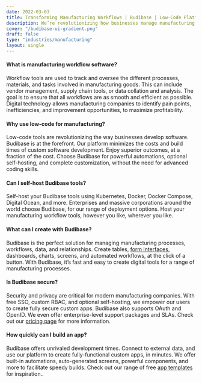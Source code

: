 ```yaml
---
date: 2022-03-03
title: Transforming Manufacturing Workflows | Budibase | Low-Code Platform
description: We’re revolutionizing how businesses manage manufacturing workflows. Our low-code platform is perfect for digital transformation in the manufacturing industry.
cover: "/budibase-ui-gradient.png"
draft: false
type: "industries/manufacturing"
layout: single
---
```


#### What is manufacturing workflow software?
Workflow tools are used to track and oversee the different processes, materials, and tasks involved in manufacturing goods. This can include vendor management, supply chain tools, or data collation and analysis. The goal is to ensure that all workflows are as smooth and efficient as possible. Digital technology allows manufacturing companies to identify pain points, inefficiencies, and improvement opportunities, to maximize profitability.

#### Why use low-code for manufacturing?
Low-code tools are revolutionizing the way businesses develop software. Budibase is at the forefront. Our platform minimizes the costs and build times of custom software development. Enjoy superior outcomes, at a fraction of the cost. Choose Budibase for powerful automations, optional self-hosting, and complete customization, without the need for advanced coding skills.

#### Can I self-host Budibase tools?
Self-host your Budibase tools using Kubernetes, Docker, Docker Compose, Digital Ocean, and more. Enterprises and massive corporations around the world choose Budibase, for our range of deployment options. Host your manufacturing workflow tools, however you like, wherever you like.

#### What can I create with Budibase?
Budibase is the perfect solution for managing manufacturing processes, workflows, data, and relationships. Create tables, [form interfaces](https://budibase.com/forms), dashboards, charts, screens, and automated workflows, at the click of a button. With Budibase, it’s fast and easy to create digital tools for a range of manufacturing processes.

#### Is Budibase secure?
Security and privacy are critical for modern manufacturing companies. With free SSO, custom RBAC, and optional self-hosting, we empower our users to create fully secure custom apps. Budibase also supports OAuth and OpenID. We even offer enterprise-level support packages and SLAs. Check out our [pricing page](https://budibase.com/pricing) for more information.

#### How quickly can I build an app?
Budibase offers unrivaled development times. Connect to external data, and use our platform to create fully-functional custom apps, in minutes. We offer built-in automations, auto-generated screens, powerful components, and more to facilitate speedy builds. Check out our range of free [app templates](https://budibase.com/templates) for inspiration..